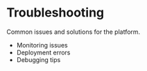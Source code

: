 # Troubleshooting

Common issues and solutions for the platform.

- Monitoring issues
- Deployment errors
- Debugging tips
